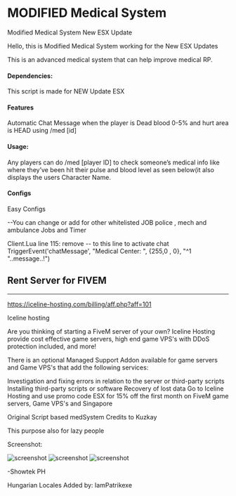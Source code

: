 # MODIFIED Medical System
Modified Medical System New ESX Update

Hello, this is Modified Medical System working for the New ESX Updates

This is an advanced medical system that can help improve medical RP.

#### **Dependencies:**
This script is made for NEW Update ESX 

#### **Features**

Automatic Chat Message when the player is Dead blood 0-5% and hurt area is HEAD using /med [id]

#### **Usage:**
Any players can do /med [player ID] to check someone’s medical info like where they’ve been hit
their pulse and blood level as seen below(it also displays the users Character Name.

#### **Configs**

Easy Configs

--You can change or add for other whitelisted JOB police , mech and ambulance 
Jobs and Timer

Client.Lua line 115: remove -- to this line to activate chat 
 TriggerEvent('chatMessage', "Medical Center: ", {255,0 , 0}, "^1 "..message..!")


## Rent Server for FIVEM
***
https://iceline-hosting.com/billing/aff.php?aff=101

Iceline hosting

Are you thinking of starting a FiveM server of your own? Iceline Hosting provide cost effective game servers, high end game VPS's with DDoS protection included, and more!

There is an optional Managed Support Addon available for game servers and Game VPS's that add the following services:

Investigation and fixing errors in relation to the server or third-party scripts
Installing third-party scripts or software
Recovery of lost data
Go to Iceline Hosting and use promo code ESX for 15% off the first month on FiveM game servers, Game VPS's and Singapore

Original Script based medSystem
Credits to Kuzkay

This purpose also for lazy people

Screenshot: 

![screenshot](https://i.imgur.com/zlmlGsp.jpg)
![screenshot](https://i.imgur.com/qwa7kgq.jpg)
![screenshot](https://i.imgur.com/oYyMTwG.jpg)


-Showtek PH

Hungarian Locales Added by: IamPatrikexe
